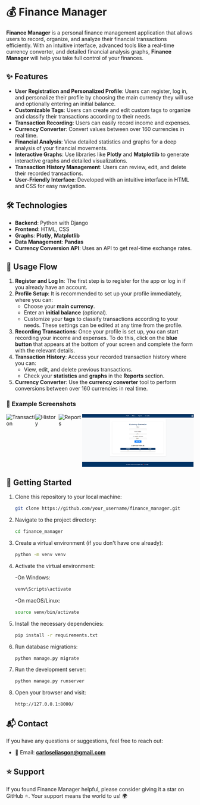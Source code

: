 # 💰 Finance Manager

**Finance Manager** is a personal finance management application that allows users to record, organize, and analyze their financial transactions efficiently. With an intuitive interface, advanced tools like a real-time currency converter, and detailed financial analysis graphs, **Finance Manager** will help you take full control of your finances.

## ✨ Features

- **User Registration and Personalized Profile**: Users can register, log in, and personalize their profile by choosing the main currency they will use and optionally entering an initial balance.
- **Customizable Tags**: Users can create and edit custom tags to organize and classify their transactions according to their needs.
- **Transaction Recording**: Users can easily record income and expenses.
- **Currency Converter**: Convert values between over 160 currencies in real time.
- **Financial Analysis**: View detailed statistics and graphs for a deep analysis of your financial movements.
- **Interactive Graphs**: Use libraries like **Plotly** and **Matplotlib** to generate interactive graphs and detailed visualizations.
- **Transaction History Management**: Users can review, edit, and delete their recorded transactions.
- **User-Friendly Interface**: Developed with an intuitive interface in HTML and CSS for easy navigation.

## 🛠️ Technologies

- **Backend**: Python with Django
- **Frontend**: HTML, CSS
- **Graphs**: **Plotly**, **Matplotlib**
- **Data Management**: **Pandas**
- **Currency Conversion API**: Uses an API to get real-time exchange rates.

## 🔄 Usage Flow

1. **Register and Log In**: The first step is to register for the app or log in if you already have an account.
2. **Profile Setup**: It is recommended to set up your profile immediately, where you can:
   - Choose your **main currency**.
   - Enter an **initial balance** (optional).
   - Customize your **tags** to classify transactions according to your needs.
   These settings can be edited at any time from the profile.
3. **Recording Transactions**: Once your profile is set up, you can start recording your income and expenses. To do this, click on the **blue button** that appears at the bottom of your screen and complete the form with the relevant details.
4. **Transaction History**: Access your recorded transaction history where you can:
   - View, edit, and delete previous transactions.
   - Check your **statistics** and **graphs** in the **Reports** section.
5. **Currency Converter**: Use the **currency converter** tool to perform conversions between over 160 currencies in real time.

### 📸 Example Screenshots

<div style="display: flex; justify-content: space-around;">
  <img src="path/screenshots/transaction.png" alt="Transaction" width="300">
  <img src="path/screenshots/history.png" alt="History" width="300">
  <img src="path/screenshots/reports.png" alt="Reports" width="300">
  <img src="screenshots/converter.png" alt="Converter" width="300">
</div>



## 🚀 Getting Started

1. Clone this repository to your local machine:
   ```bash
   git clone https://github.com/your_username/finance_manager.git
   ```
2. Navigate to the project directory:
    ```bash
   cd finance_manager
    ```  
3. Create a virtual environment (if you don't have one already):
    ```bash
    python -m venv venv
    ```
4. Activate the virtual environment:
   
      -On Windows:
      ```bash
      venv\Scripts\activate
      ```
      -On macOS/Linux:
      ```bash
      source venv/bin/activate
      ```

6. Install the necessary dependencies:
   ```bash
   pip install -r requirements.txt
   ```
7. Run database migrations:
   ```bash
   python manage.py migrate
   ```
8. Run the development server:
   ```bash
   python manage.py runserver
   ```
9. Open your browser and visit:
   ```bash
   http://127.0.0.1:8000/
   ```
## 📬 Contact

If you have any questions or suggestions, feel free to reach out:

- 📧 Email: **carloseliasgon@gmail.com**

## ⭐ Support
If you found Finance Manager helpful, please consider giving it a star on GitHub ⭐. Your support means the world to us! 🌍

